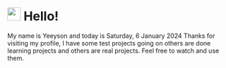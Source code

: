  <h1>
    <img src="https://emojis.slackmojis.com/emojis/images/1643510097/45343/hi.gif?1643510097" width="30"/> 
    Hello!
 </h1>
 <p>
    My name is Yeeyson and today is Saturday, 6 January 2024
    Thanks for visiting my profile, I have some test projects going on others are done learning projects and others are real projects.
    Feel free to watch and use them.
 </p>